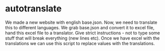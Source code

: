 # autotranslate

We made a new website with english base.json. Now, we need to translate this to different languages.
    We grab base.json and convert it to excel file, hand this excel file to a translator. Give strict
    instructions - not to type some stuff that will break everything (new lines etc). 
    Once we have excel with the translations we can use this script to replace values with the translations.
